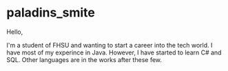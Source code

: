 # paladins_smite

Hello,

I'm a student of FHSU and wanting to start a career into the tech world. I have most of my experince in Java. However, I have started to learn C# and SQL. Other languages are in the works after these few.

